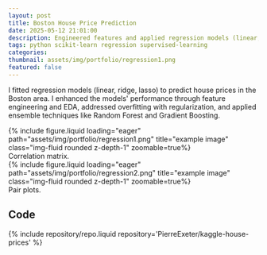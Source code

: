 ```yaml
---
layout: post
title: Boston House Price Prediction
date: 2025-05-12 21:01:00
description: Engineered features and applied regression models (linear, ridge, lasso) to predict prices, addressing overfitting with regularization. Enhanced performance through EDA and ensemble techniques like Random Forest and Gradient Boosting.
tags: python scikit-learn regression supervised-learning
categories:
thumbnail: assets/img/portfolio/regression1.png
featured: false
---
```


I fitted regression models (linear, ridge, lasso) to predict house prices in the Boston area. I enhanced the models' performance through feature engineering and EDA, addressed overfitting with regularization, and applied ensemble techniques like Random Forest and Gradient Boosting.

<div class="row">
    <div class="col-sm mt-3 mt-md-0">
        {% include figure.liquid loading="eager" path="assets/img/portfolio/regression1.png" title="example image" class="img-fluid rounded z-depth-1" zoomable=true%}
    </div>
</div>
<div class="caption">
    Correlation matrix.
</div>

<div class="row">
    <div class="col-sm mt-3 mt-md-0">
        {% include figure.liquid loading="eager" path="assets/img/portfolio/regression2.png" title="example image" class="img-fluid rounded z-depth-1" zoomable=true%}
    </div>
</div>
<div class="caption">
    Pair plots.
</div>

## Code

{% include repository/repo.liquid repository='PierreExeter/kaggle-house-prices' %}


